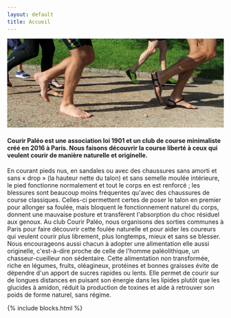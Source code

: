 ```yaml
---
layout: default
title: Accueil
---
```


![Courir Paleo](/assets/images/CourirPaleo_course_Parc-Montsouris_foulees_1200px.jpg)

#### Courir Paléo est une association loi 1901 et un club de course minimaliste créé en 2016 à Paris. Nous faisons découvrir la course liberté à ceux qui veulent courir de manière naturelle et originelle.
En courant pieds nus, en sandales ou avec des chaussures sans amorti et sans «&nbsp;drop&nbsp;» (la hauteur nette du talon) et sans semelle moulée intérieure, le pied fonctionne normalement et tout le corps en est renforcé ; les blessures sont beaucoup moins fréquentes qu'avec des chaussures de course classiques. Celles-ci permettent certes de poser le talon en premier pour allonger sa foulée, mais bloquent le fonctionnement naturel du corps, donnent une mauvaise posture et transfèrent l'absorption du choc résiduel aux genoux.
Au club Courir Paléo, nous organisons des sorties communes à Paris pour faire découvrir cette foulée naturelle et pour aider les coureurs qui veulent courir plus librement, plus longtemps, mieux et sans se blesser.
Nous encourageons aussi chacun à adopter une alimentation elle aussi originelle, c'est-à-dire proche de celle de l'homme paléolithique, un chasseur-cueilleur non sédentaire. Cette alimentation non transformée, riche en légumes, fruits, oléagineux, protéines et bonnes graisses évite de dépendre d'un apport de sucres rapides ou lents. Elle permet de courir sur de longues distances en puisant son énergie dans les lipides plutôt que les glucides à amidon, réduit la production de toxines et aide à retrouver son poids de forme naturel, sans régime.


{% include blocks.html %}
